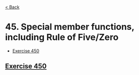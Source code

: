 [< Back](README.md)

# 45. Special member functions, including Rule of Five/Zero

* [Exercise 450](#exercise-450)

## [Exercise 450][1]

[1]: 45_exercises.cpp
